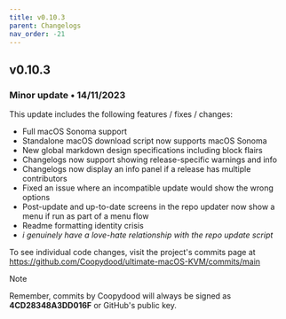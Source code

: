 ```yaml
---
title: v0.10.3
parent: Changelogs
nav_order: -21
---
```


## v0.10.3

### Minor update • 14/11/2023

This update includes the following features / fixes / changes:

- Full macOS Sonoma support
- Standalone macOS download script now supports macOS Sonoma
- New global markdown design specifications including block flairs
- Changelogs now support showing release-specific warnings and info
- Changelogs now display an info panel if a release has multiple contributors
- Fixed an issue where an incompatible update would show the wrong options
- Post-update and up-to-date screens in the repo updater now show a menu if run as part of a menu flow
- Readme formatting identity crisis
- *i genuinely have a love-hate relationship with the repo update script*

To see individual code changes, visit the project's commits page at <https://github.com/Coopydood/ultimate-macOS-KVM/commits/main>

> [!NOTE]
> Remember, commits by Coopydood will always be signed as **4CD28348A3DD016F** or GitHub's public key.